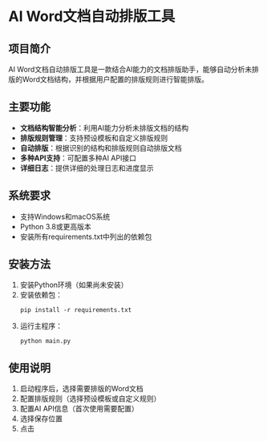 # AI Word文档自动排版工具

## 项目简介

AI Word文档自动排版工具是一款结合AI能力的文档排版助手，能够自动分析未排版的Word文档结构，并根据用户配置的排版规则进行智能排版。

## 主要功能

- **文档结构智能分析**：利用AI能力分析未排版文档的结构
- **排版规则管理**：支持预设模板和自定义排版规则
- **自动排版**：根据识别的结构和排版规则自动排版文档
- **多种API支持**：可配置多种AI API接口
- **详细日志**：提供详细的处理日志和进度显示

## 系统要求

- 支持Windows和macOS系统
- Python 3.8或更高版本
- 安装所有requirements.txt中列出的依赖包

## 安装方法

1. 安装Python环境（如果尚未安装）
2. 安装依赖包：
   ```
   pip install -r requirements.txt
   ```
3. 运行主程序：
   ```
   python main.py
   ```

## 使用说明

1. 启动程序后，选择需要排版的Word文档
2. 配置排版规则（选择预设模板或自定义规则）
3. 配置AI API信息（首次使用需要配置）
4. 选择保存位置
5. 点击
